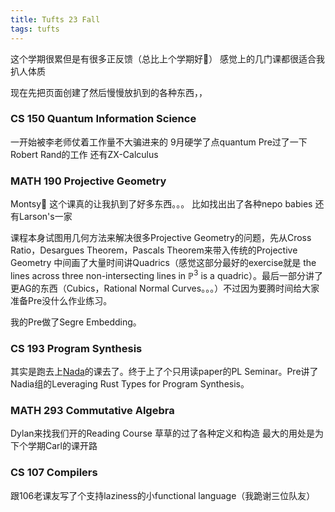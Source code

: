 ```yaml
---
title: Tufts 23 Fall
tags: tufts
---
```


这个学期很累但是有很多正反馈（总比上个学期好🚬） 感觉上的几门课都很适合我扒人体质

现在先把页面创建了然后慢慢放扒到的各种东西，，

<!--more-->

### CS 150 Quantum Information Science

一开始被李老师仗着工作量不大骗进来的 9月硬学了点quantum Pre过了一下Robert Rand的工作 还有ZX-Calculus

### MATH 190 Projective Geometry

Montsy🥰 这个课真的让我扒到了好多东西。。。 比如找出出了各种nepo babies 还有Larson's一家

课程本身试图用几何方法来解决很多Projective Geometry的问题，先从Cross Ratio，Desargues Theorem，Pascals Theorem来带入传统的Projective Geometry 中间画了大量时间讲Quadrics（感觉这部分最好的exercise就是 the lines across three non-intersecting lines in $\mathbb{P}^3$ is a quadric）。最后一部分讲了更AG的东西（Cubics，Rational Normal Curves。。。）不过因为要腾时间给大家准备Pre没什么作业练习。

我的Pre做了Segre Embedding。

### CS 193 Program Synthesis

其实是跑去上[Nada](https://synthesis.metareflection.club/)的课去了。终于上了个只用读paper的PL Seminar。Pre讲了Nadia组的Leveraging Rust Types for Program Synthesis。

### MATH 293 Commutative Algebra

Dylan来找我们开的Reading Course 草草的过了各种定义和构造 最大的用处是为下个学期Carl的课开路

### CS 107 Compilers

跟106老课友写了个支持laziness的小functional language（我跪谢三位队友）

## 
